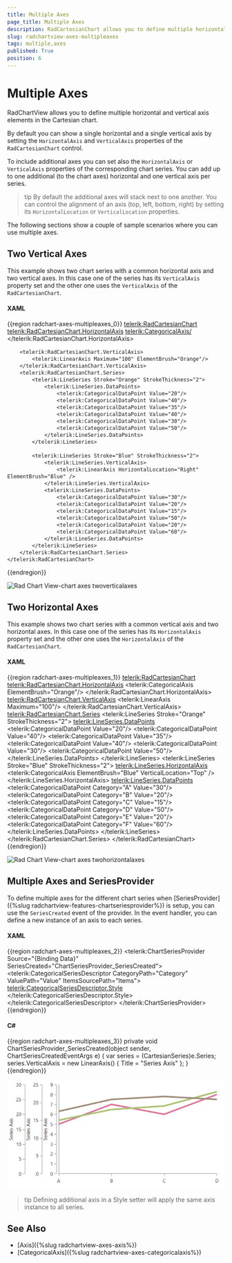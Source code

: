 ```yaml
---
title: Multiple Axes
page_title: Multiple Axes
description: RadCartesianChart allows you to define multiple horizontal and vertical axis.
slug: radchartview-axes-multipleaxes
tags: multiple,axes
published: True
position: 6
---
```


# Multiple Axes

RadChartView allows you to define multiple horizontal and vertical axis elements in the Cartesian chart.

By default you can show a single horizontal and a single vertical axis by setting the `HorizontalAxis` and `VerticalAxis` properties of the `RadCartesianChart` control.

To include additional axes you can set also the `HorizontalAxis` or `VerticalAxis` properties of the corresponding chart series. You can add up to one additional (to the chart axes) horizontal and one vertical axis per series.

>tip By default the additional axes will stack next to one another. You can control the alignment of an axis (top, left, bottom, right) by setting its `HorizontalLocation` or `VerticalLocation` properties.

The following sections show a couple of sample scenarios where you can use multiple axes.

## Two Vertical Axes

This example shows two chart series with a common horizontal axis and two vertical axes. In this case one of the series has its `VerticalAxis` property set and the other one uses the `VerticalAxis` of the `RadCartesianChart`. 

#### __XAML__ 
{{region radchart-axes-multipleaxes_0}}
	 <telerik:RadCartesianChart>
		<telerik:RadCartesianChart.HorizontalAxis>
			<telerik:CategoricalAxis/>
		</telerik:RadCartesianChart.HorizontalAxis>
	
		<telerik:RadCartesianChart.VerticalAxis>
			<telerik:LinearAxis Maximum="100" ElementBrush="Orange"/>
		</telerik:RadCartesianChart.VerticalAxis>
		<telerik:RadCartesianChart.Series>
			<telerik:LineSeries Stroke="Orange" StrokeThickness="2">
				<telerik:LineSeries.DataPoints>
					<telerik:CategoricalDataPoint Value="20"/>
					<telerik:CategoricalDataPoint Value="40"/>
					<telerik:CategoricalDataPoint Value="35"/>
					<telerik:CategoricalDataPoint Value="40"/>
					<telerik:CategoricalDataPoint Value="30"/>
					<telerik:CategoricalDataPoint Value="50"/>
				</telerik:LineSeries.DataPoints>
			</telerik:LineSeries>
			
			<telerik:LineSeries Stroke="Blue" StrokeThickness="2">
				<telerik:LineSeries.VerticalAxis>
					<telerik:LinearAxis HorizontalLocation="Right" ElementBrush="Blue" />
				</telerik:LineSeries.VerticalAxis>
				<telerik:LineSeries.DataPoints>
					<telerik:CategoricalDataPoint Value="30"/>
					<telerik:CategoricalDataPoint Value="20"/>
					<telerik:CategoricalDataPoint Value="15"/>
					<telerik:CategoricalDataPoint Value="50"/>
					<telerik:CategoricalDataPoint Value="20"/>
					<telerik:CategoricalDataPoint Value="60"/>
				</telerik:LineSeries.DataPoints>
			</telerik:LineSeries>
		</telerik:RadCartesianChart.Series>
	</telerik:RadCartesianChart>
{{endregion}}

![Rad Chart View-chart axes twoverticalaxes](images/RadChartView-chart_axes_twoverticalaxes.PNG)

## Two Horizontal Axes

This example shows two chart series with a common vertical axis and two horizontal axes. In this case one of the series has its `HorizontalAxis` property set and the other one uses the `HorizontalAxis` of the `RadCartesianChart`. 

#### __XAML__  
{{region radchart-axes-multipleaxes_1}}
	<telerik:RadCartesianChart>
	    <telerik:RadCartesianChart.HorizontalAxis>
	        <telerik:CategoricalAxis ElementBrush="Orange"/>
	    </telerik:RadCartesianChart.HorizontalAxis>	
	    <telerik:RadCartesianChart.VerticalAxis>
	        <telerik:LinearAxis Maximum="100"/>
	    </telerik:RadCartesianChart.VerticalAxis>	
	    <telerik:RadCartesianChart.Series>
	        <telerik:LineSeries Stroke="Orange" StrokeThickness="2">
	            <telerik:LineSeries.DataPoints>
	                <telerik:CategoricalDataPoint Value="20"/>
	                <telerik:CategoricalDataPoint Value="40"/>
	                <telerik:CategoricalDataPoint Value="35"/>
	                <telerik:CategoricalDataPoint Value="40"/>
	                <telerik:CategoricalDataPoint Value="30"/>
	                <telerik:CategoricalDataPoint Value="50"/>
	            </telerik:LineSeries.DataPoints>
	        </telerik:LineSeries>
	        <telerik:LineSeries Stroke="Blue" StrokeThickness="2">
	            <telerik:LineSeries.HorizontalAxis>
	                <telerik:CategoricalAxis ElementBrush="Blue" VerticalLocation="Top" />
	            </telerik:LineSeries.HorizontalAxis>
	            <telerik:LineSeries.DataPoints>
	                <telerik:CategoricalDataPoint Category="A" Value="30"/>
	                <telerik:CategoricalDataPoint Category="B" Value="20"/>
	                <telerik:CategoricalDataPoint Category="C" Value="15"/>
	                <telerik:CategoricalDataPoint Category="D" Value="50"/>
	                <telerik:CategoricalDataPoint Category="E" Value="20"/>
	                <telerik:CategoricalDataPoint Category="F" Value="60"/>
	            </telerik:LineSeries.DataPoints>
	        </telerik:LineSeries>
	    </telerik:RadCartesianChart.Series>
	</telerik:RadCartesianChart>
{{endregion}}

![Rad Chart View-chart axes twohorizontalaxes](images/RadChartView-chart_axes_twohorizontalaxes.PNG)

## Multiple Axes and SeriesProvider

To define multiple axes for the different chart series when [SeriesProvider]({%slug radchartview-features-chartseriesprovider%}) is setup, you can use the `SeriesCreated` event of the provider. In the event handler, you can define a new instance of an axis to each series.

#### __XAML__  
{{region radchart-axes-multipleaxes_2}}
	<telerik:ChartSeriesProvider Source="{Binding Data}" 
								 SeriesCreated="ChartSeriesProvider_SeriesCreated">
		<telerik:CategoricalSeriesDescriptor CategoryPath="Category"
											 ValuePath="Value"
											 ItemsSourcePath="Items">
			<telerik:CategoricalSeriesDescriptor.Style>
				<Style TargetType="telerik:LineSeries">
					<Setter Property="StrokeThickness" Value="4" />                                    
				</Style>
			</telerik:CategoricalSeriesDescriptor.Style>
		</telerik:CategoricalSeriesDescriptor>
	</telerik:ChartSeriesProvider>
{{endregion}}

#### __C#__  
{{region radchart-axes-multipleaxes_3}}
	private void ChartSeriesProvider_SeriesCreated(object sender, ChartSeriesCreatedEventArgs e)
	{
		var series = (CartesianSeries)e.Series;
		series.VerticalAxis = new LinearAxis() { Title = "Series Axis" };
	}
{{endregion}}

![](images/radchartview-axes-multipleaxes-0.png)

>tip Defining additional axis in a Style setter will apply the same axis instance to all series. 

## See Also

* [Axis]({%slug radchartview-axes-axis%})
* [CategoricalAxis]({%slug radchartview-axes-categoricalaxis%})
